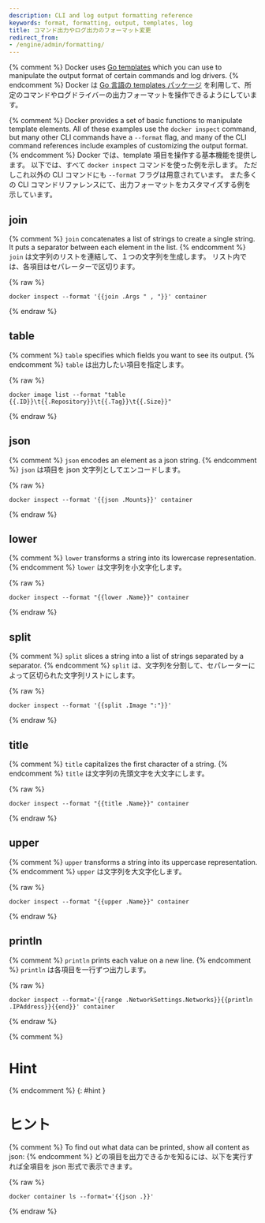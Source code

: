 ```yaml
---
description: CLI and log output formatting reference
keywords: format, formatting, output, templates, log
title: コマンド出力やログ出力のフォーマット変更
redirect_from:
- /engine/admin/formatting/
---
```


{% comment %}
Docker uses [Go templates](https://golang.org/pkg/text/template/) which you can
use to manipulate the output format of certain commands and log drivers.
{% endcomment %}
Docker は [Go 言語の templates パッケージ](https://golang.org/pkg/text/template/) を利用して、所定のコマンドやログドライバーの出力フォーマットを操作できるようにしています。

{% comment %}
Docker provides a set of basic functions to manipulate template elements.
All of these examples use the `docker inspect` command, but many other CLI
commands have a `--format` flag, and many of the CLI command references
include examples of customizing the output format.
{% endcomment %}
Docker では、template 項目を操作する基本機能を提供します。
以下では、すべて `docker inspect` コマンドを使った例を示します。
ただしこれ以外の CLI コマンドにも `--format` フラグは用意されています。
また多くの CLI コマンドリファレンスにて、出力フォーマットをカスタマイズする例を示しています。

## join

{% comment %}
`join` concatenates a list of strings to create a single string.
It puts a separator between each element in the list.
{% endcomment %}
`join` は文字列のリストを連結して、１つの文字列を生成します。
リスト内では、各項目はセパレーターで区切ります。

{% raw %}
```
docker inspect --format '{{join .Args " , "}}' container
```
{% endraw %}

## table

{% comment %}
`table` specifies which fields you want to see its output.
{% endcomment %}
`table` は出力したい項目を指定します。

{% raw %}
```
docker image list --format "table {{.ID}}\t{{.Repository}}\t{{.Tag}}\t{{.Size}}"
```
{% endraw %}

## json

{% comment %}
`json` encodes an element as a json string.
{% endcomment %}
`json` は項目を json 文字列としてエンコードします。


{% raw %}
```
docker inspect --format '{{json .Mounts}}' container
```
{% endraw %}

## lower

{% comment %}
`lower` transforms a string into its lowercase representation.
{% endcomment %}
`lower` は文字列を小文字化します。

{% raw %}
```
docker inspect --format "{{lower .Name}}" container
```
{% endraw %}

## split

{% comment %}
`split` slices a string into a list of strings separated by a separator.
{% endcomment %}
`split` は、文字列を分割して、セパレーターによって区切られた文字列リストにします。

{% raw %}
```
docker inspect --format '{{split .Image ":"}}'
```
{% endraw %}

## title

{% comment %}
`title` capitalizes the first character of a string.
{% endcomment %}
`title` は文字列の先頭文字を大文字にします。

{% raw %}
```
docker inspect --format "{{title .Name}}" container
```
{% endraw %}

## upper

{% comment %}
`upper` transforms a string into its uppercase representation.
{% endcomment %}
`upper` は文字列を大文字化します。

{% raw %}
```
docker inspect --format "{{upper .Name}}" container
```
{% endraw %}


## println

{% comment %}
`println` prints each value on a new line.
{% endcomment %}
`println` は各項目を一行ずつ出力します。

{% raw %}
```
docker inspect --format='{{range .NetworkSettings.Networks}}{{println .IPAddress}}{{end}}' container
```
{% endraw %}

{% comment %}
# Hint
{% endcomment %}
{: #hint }
# ヒント

{% comment %}
To find out what data can be printed, show all content as json:
{% endcomment %}
どの項目を出力できるかを知るには、以下を実行すれば全項目を json 形式で表示できます。

{% raw %}
```
docker container ls --format='{{json .}}'
```
{% endraw %}
